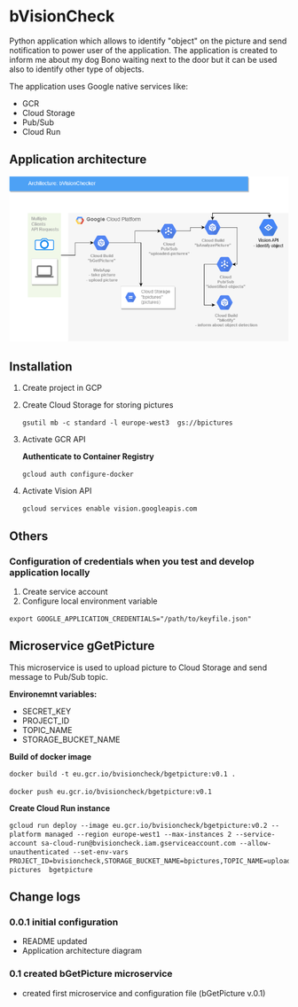 # bVisionCheck

Python application which allows to identify "object" on the picture and send notification to power user of the application. The application is created to inform me about my dog Bono waiting next to the door but it can be used also to identify other type of objects.

The application uses Google native services like:
- GCR
- Cloud Storage
- Pub/Sub
- Cloud Run


## Application architecture
![bVisionChecker diagram](docs/bVisionChecker.png)

## Installation

1. Create project in GCP
2. Create Cloud Storage for storing pictures

    `gsutil mb -c standard -l europe-west3  gs://bpictures`

3. Activate GCR API

    **Authenticate to Container Registry**

    `gcloud auth configure-docker`

4. Activate Vision API

    `gcloud services enable vision.googleapis.com`


## Others

### Configuration of credentials when you test and develop application locally
1. Create service account
2. Configure local environment variable

`export GOOGLE_APPLICATION_CREDENTIALS="/path/to/keyfile.json"`

## Microservice gGetPicture

This microservice is used to upload picture to Cloud Storage and send message to Pub/Sub topic.

**Environemnt variables:**
- SECRET_KEY 
- PROJECT_ID 
- TOPIC_NAME 
- STORAGE_BUCKET_NAME 

**Build of docker image**

    docker build -t eu.gcr.io/bvisioncheck/bgetpicture:v0.1 .

    docker push eu.gcr.io/bvisioncheck/bgetpicture:v0.1

**Create Cloud Run instance**

    gcloud run deploy --image eu.gcr.io/bvisioncheck/bgetpicture:v0.2 --platform managed --region europe-west1 --max-instances 2 --service-account sa-cloud-run@bvisioncheck.iam.gserviceaccount.com --allow-unauthenticated --set-env-vars PROJECT_ID=bvisioncheck,STORAGE_BUCKET_NAME=bpictures,TOPIC_NAME=uploaded-pictures  bgetpicture



## Change logs

### 0.0.1 initial configuration
- README updated
- Application architecture diagram

### 0.1 created bGetPicture microservice
- created first microservice and configuration file (bGetPicture v.0.1)



